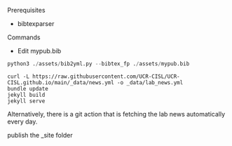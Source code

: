 Prerequisites
* bibtexparser

Commands

* Edit mypub.bib
```python
python3 ./assets/bib2yml.py --bibtex_fp ./assets/mypub.bib
```

```shell
curl -L https://raw.githubusercontent.com/UCR-CISL/UCR-CISL.github.io/main/_data/news.yml -o _data/lab_news.yml
bundle update 
jekyll build
jekyll serve
``` 

Alternatively, there is a git action that is fetching the lab news automatically every day.

publish the _site folder
